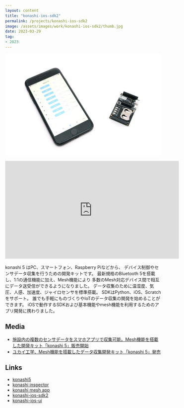 ```yaml
---
layout: content
title: "konashi-ios-sdk2"
permalink: /projects/konashi-ios-sdk2
image: /assets/images/work/konashi-ios-sdk2/thumb.jpg
date: 2023-03-29
tag:
- 2023
---
```


![](/assets/images/work/konashi-ios-sdk2/top.jpg)

<iframe width="560" height="315" src="https://www.youtube.com/embed/PK-boEFdObk" title="YouTube video player" frameborder="0" allow="accelerometer; autoplay; clipboard-write; encrypted-media; gyroscope; picture-in-picture; web-share" allowfullscreen></iframe>

konashi 5 はPC、スマートフォン、Raspberry Piなどから、
デバイス制御やセンサデータ収集を行うための開発キットです。
最新規格のBluetooth 5を搭載し、1:1の通信機能に加え、Mesh機能により
多数のMesh対応デバイス間で相互にデータ送受信ができるようになりました。
データ収集のために温湿度、気圧、人感、加速度、ジャイロセンサを標準搭載。
SDKはPython、iOS、Scratchをサポート。
誰でも手軽にものづくりやIoTのデータ収集の開発を始めることができます。
iOSで動作するSDKおよび基本機能やmesh機能を利用するためのアプリ開発に携わりました。

## Media
- [施設内の複数のセンサデータをスマホアプリで収集可能。Mesh機能を搭載した開発キット「konashi 5」販売開始](https://prtimes.jp/main/html/rd/p/000000198.000015618.html)
- [ユカイ工学、Mesh機能を搭載したデータ収集開発キット「konashi 5」発売](https://fabcross.jp/news/2023/20230726_yukai_datacollectionboard_konashi5.html)

## Links
- [konashi5](https://store.ux-xu.com/products/konashi)
- [konashi inspector](https://apps.apple.com/jp/app/konashi-inspector2/id6449477119)
- [konashi mesh app](https://apps.apple.com/jp/app/konashi-mesh-app/id6449479101)
- [konashi-ios-sdk2](https://github.com/YUKAI/konashi-ios-sdk2)
- [konashi-ios-ui](https://github.com/YUKAI/konashi-ios-ui)